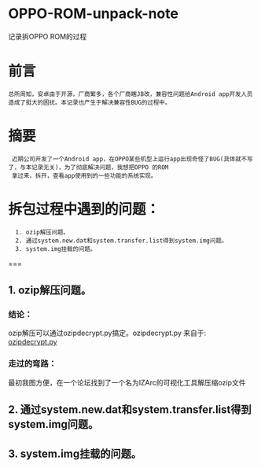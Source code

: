 # OPPO-ROM-unpack-note
记录拆OPPO ROM的过程

# 前言
    总所周知，安卓由于开源，厂商繁多，各个厂商瞎JB改，兼容性问题给Android app开发人员造成了挺大的困扰。本记录也产生于解决兼容性BUG的过程中。

# 摘要
     近期公司开发了一个Android app，在OPPO某些机型上运行app出现奇怪了BUG(具体就不写了，与本记录无关)，为了彻底解决问题，我想把OPPO 的ROM
     拿过来，拆开，查看app使用到的一些功能的系统实现。

# 拆包过程中遇到的问题：
      1. ozip解压问题。
      2. 通过system.new.dat和system.transfer.list得到system.img问题。
      3. system.img挂载的问题。

===

## 1. ozip解压问题。
### 结论：
ozip解压可以通过ozipdecrypt.py搞定。ozipdecrypt.py 来自于: [ozipdecrypt.py][1]
### 走过的弯路：
最初我图方便，在一个论坛找到了一个名为IZArc的可视化工具解压缩ozip文件

     
## 2. 通过system.new.dat和system.transfer.list得到system.img问题。

## 3. system.img挂载的问题。


[1]:https://github.com/bkerler/oppo_ozip_decrypt/blob/master/ozipdecrypt.py
[2]:https://assorted.downloads.oppo.com/firmware/CPH2127/CPH2127EU_11_OTA_0580_all_ou1osUyWrqeu.ozip
